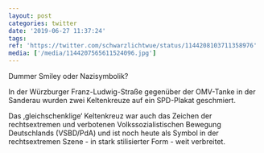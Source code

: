 ```yaml
---
layout: post
categories: twitter
date: '2019-06-27 11:37:24'
tags: 
ref: 'https://twitter.com/schwarzlichtwue/status/1144208103711358976'
media: ['/media/1144207565611524096.jpg']
---
```

Dummer Smiley oder Nazisymbolik?

In der Würzburger Franz-Ludwig-Straße gegenüber der OMV-Tanke in der  Sanderau wurden zwei Keltenkreuze auf ein SPD-Plakat geschmiert. 

 

Das ‚gleichschenklige‘ Keltenkreuz war auch das Zeichen der rechtsextremen und verbotenen Volkssozialistischen Bewegung Deutschlands (VSBD/PdA) und ist noch heute als Symbol in der rechtsextremen Szene - in stark stilisierter Form - weit verbreitet.

